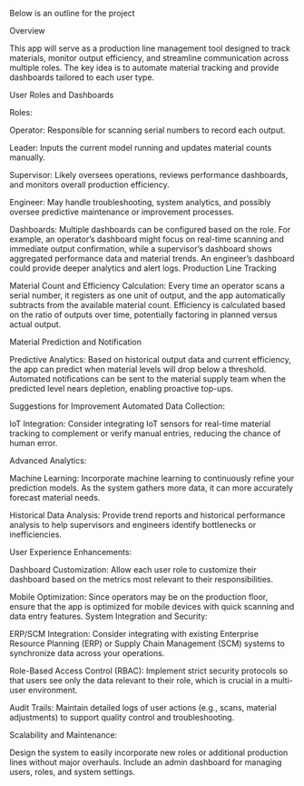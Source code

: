 Below is an outline for the project

Overview

This app will serve as a production line management tool designed to track materials, monitor output efficiency, and streamline communication across multiple roles. The key idea is to automate material tracking and provide dashboards tailored to each user type.

User Roles and Dashboards

Roles:

Operator: Responsible for scanning serial numbers to record each output.

Leader: Inputs the current model running and updates material counts manually.

Supervisor: Likely oversees operations, reviews performance dashboards, and monitors overall production efficiency.

Engineer: May handle troubleshooting, system analytics, and possibly oversee predictive maintenance or improvement processes.

Dashboards:
Multiple dashboards can be configured based on the role. For example, an operator’s dashboard might focus on real-time scanning and immediate output confirmation, while a supervisor’s dashboard shows aggregated performance data and material trends. An engineer’s dashboard could provide deeper analytics and alert logs.
Production Line Tracking

Material Count and Efficiency Calculation:
Every time an operator scans a serial number, it registers as one unit of output, and the app automatically subtracts from the available material count.
Efficiency is calculated based on the ratio of outputs over time, potentially factoring in planned versus actual output.

Material Prediction and Notification

Predictive Analytics:
Based on historical output data and current efficiency, the app can predict when material levels will drop below a threshold.
Automated notifications can be sent to the material supply team when the predicted level nears depletion, enabling proactive top-ups.

Suggestions for Improvement
Automated Data Collection:

IoT Integration: Consider integrating IoT sensors for real-time material tracking to complement or verify manual entries, reducing the chance of human error.

Advanced Analytics:

Machine Learning: Incorporate machine learning to continuously refine your prediction models. As the system gathers more data, it can more accurately forecast material needs.

Historical Data Analysis: Provide trend reports and historical performance analysis to help supervisors and engineers identify bottlenecks or inefficiencies.

User Experience Enhancements:

Dashboard Customization: Allow each user role to customize their dashboard based on the metrics most relevant to their responsibilities.

Mobile Optimization: Since operators may be on the production floor, ensure that the app is optimized for mobile devices with quick scanning and data entry features.
System Integration and Security:

ERP/SCM Integration: Consider integrating with existing Enterprise Resource Planning (ERP) or Supply Chain Management (SCM) systems to synchronize data across your operations.

Role-Based Access Control (RBAC): Implement strict security protocols so that users see only the data relevant to their role, which is crucial in a multi-user environment.

Audit Trails: Maintain detailed logs of user actions (e.g., scans, material adjustments) to support quality control and troubleshooting.

Scalability and Maintenance:

Design the system to easily incorporate new roles or additional production lines without major overhauls.
Include an admin dashboard for managing users, roles, and system settings.
